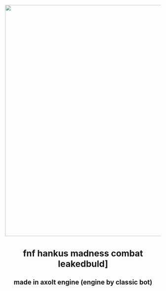 <p align="center">
  <img src="https://media.discordapp.net/attachments/916918345255751690/930068118938730526/legacy.png" width="750"/></a>
  <h1 align="center">fnf hankus madness combat leakedbuld]</h1>
  <h2 align="center">made in axolt engine (engine by classic bot)</h2>
</p>